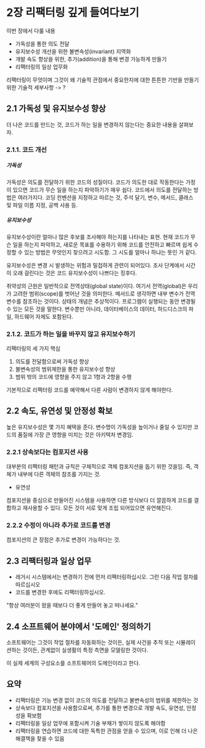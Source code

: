 
# 2장 리팩터링 깊게 들여다보기

이번 장에서 다룰 내용
- 가독성을 통한 의도 전달
- 유지보수성 개선을 위한 불변속성(invariant) 지역화
- 개발 속도 향상을 위한, 추가(addition)을 통해 변경 가능하게 만들기
- 리팩터링의 일상 업무화

리팩터링이 무엇이며 그것이 왜 기술적 관점에서 중요한지에 대한 튼튼한 기반을 만들기 위한 기술적 세부사항 -> ?


## 2.1 가독성 및 유지보수성 향상
더 나은 코드를 만드는 것, 코드가 하는 일을 변경하지 않는다는 중요한 내용을 살펴보자.

### 2.1.1. 코드 개선

##### 가독성
가독성은 의도를 전달하기 위한 코드의 성질이다. 코드가 의도한 대로 작동한다는 가정이 있으면 코드가 무슨 일을 하는지 파악하기가 매우 쉽다. 코드에서 의도를 전달하는 방법은 여러가지다. 코딩 컨벤션을 지정하고 따르는 것, 주석 달기, 변수, 메서드, 클래스 및 파일 이름 지정, 공백 사용 등.

##### 유지보수성

유지보수성이란 얼마나 많은 후보를 조사해야 하는지를 나타내는 표현.
현재 코드가 무슨 일을 하는지 파악하고, 새로운 목표를 수용하기 위해 코드를 안전하고 빠르며 쉽게 수정할 수 있는 방법은 무엇인지 찾으려고 시도함.
그 시도를 얼마나 하냐는 뜻인 거 같다.

유지보수성은 변경 시 발생하는 위험과 밀접하게 관련이 되어있다.
조사 단계에서 시간이 오래 걸린다는 것은 코드 유지보수성이 나쁘다는 징후다.

취약성의 근원은 일반적으로 전역상태(global state)이다.
여기서 전역(global)은 우리가 고려한 범위(scope)를 벗어난 것을 의미한다. 메서드로 생각하면 내부 변수가 전역 변수를 참조하는 것이다.
상태의 개념은 추상적이다. 프로그램이 실행되는 동안 변경될 수 있는 모든 것을 말한다.
변수뿐만 아니라, 데이터베이스의 데이터, 하드디스크의 파일, 하드웨어 자체도 포함된다.



### 2.1.2. 코드가 하는 일을 바꾸지 않고 유지보수하기

리팩터링의 세 가지 핵심
1. 의도를 전달함으로써 가독성 향상
2. 불변속성의 범위제한을 통한 유지보수성 향상
3. 범위 밖의 코드에 영향을 주지 않고 1항과 2항을 수행

기본적으로 리팩터링 코드를 예약해서 다른 사람이 변경하지 않게 해야한다.

## 2.2 속도, 유연성 및 안정성 확보

높은 유지보수성은 몇 가지 혜택을 준다.
변수명이 가독성을 높이거나 줄일 수 있지만 코드의 품질에 가장 큰 영향을 미치는 것은 아키텍처 변경임.

### 2.2.1 상속보다는 컴포지션 사용

대부분의 리팩터링 패턴과 규칙은 구체적으로 객체 컴포지션을 돕기 위한 것을임.
즉, 객체가 내부에 다른 객체의 참조를 가지는 것.

- 유연성

컴포지션을 중심으로 만들어진 시스템을 사용하면 다른 방식보다 더 깔끔하게 코드를 결합하고 재사용할 수 있다. 모든 것이 서로 맞게 조립 되어있으면 유연해진다.

### 2.2.2 수정이 아니라 추가로 코드를 변경

컴포지션의 큰 장점은 추가로 변경이 가능하다는 것.


## 2.3 리팩터링과 일상 업무

- 레거시 시스템에서는 변경하기 전에 먼저 리팩터링하십시오. 그런 다음 작업 절차를 따르십시오
- 코드를 변경한 후에도 리팩터링하십시오.

"항상 여러분이 왔을 때보다 더 좋게 만들어 놓고 떠나세요."


## 2.4 소프트웨어 분야에서 '도메인' 정의하기

소프트웨어는 그것이 작업 절차를 자동화하는 것이든, 실제 사건을 추적 또는 시뮬레이션하는 것이든, 관계없이 실생활의 특정 측면을 모델링한 것이다.

이 실제 세계의 구성요소를 소프트웨어의 도메인이라고 한다.



## 요약

- 리팩터링은 기능 변경 없이 코드의 의도를 전달하고 불변속성의 범위를 제한하는 것
- 상속보다 컴포지션을 사용함으로써, 추가를 통한 변경으로 개발 속도, 유연성, 안정성을 확보함
- 리팩터링을 일상 업무에 포함시켜 기술 부채가 쌓이지 않도록 해야함
- 리팩터링을 연습하면 코드에 대한 독특한 관점을 얻을 수 있으며, 이로 인해 더 나은 해결책을 찾을 수 있음































